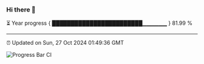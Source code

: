 ### Hi there 👋

⏳ Year progress { ████████████████████████▁▁▁▁▁▁ } 81.99 %

---

⏰ Updated on Sun, 27 Oct 2024 01:49:36 GMT

![Progress Bar CI](https://github.com/ZhaoGui/ZhaoGui/workflows/Progress%20Bar%20CI/badge.svg)
